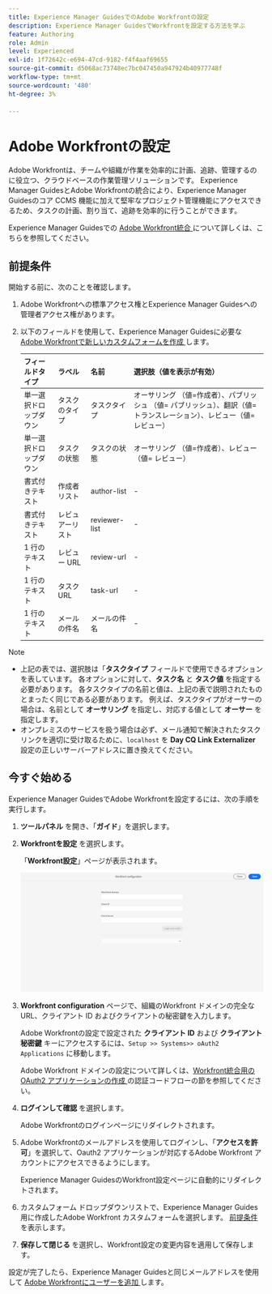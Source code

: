 ```yaml
---
title: Experience Manager GuidesでのAdobe Workfrontの設定
description: Experience Manager GuidesでWorkfrontを設定する方法を学ぶ
feature: Authoring
role: Admin
level: Experienced
exl-id: 1f72642c-e694-47cd-9182-f4f4aaf69655
source-git-commit: d5068ac73748ec7bc047450a947924b40977748f
workflow-type: tm+mt
source-wordcount: '480'
ht-degree: 3%

---
```


# Adobe Workfrontの設定

Adobe Workfrontは、チームや組織が作業を効率的に計画、追跡、管理するのに役立つ、クラウドベースの作業管理ソリューションです。 Experience Manager GuidesとAdobe Workfrontの統合により、Experience Manager Guidesのコア CCMS 機能に加えて堅牢なプロジェクト管理機能にアクセスできるため、タスクの計画、割り当て、追跡を効率的に行うことができます。

Experience Manager Guidesでの [Adobe Workfront統合 ](../user-guide/workfront-integration.md) について詳しくは、こちらを参照してください。

## 前提条件

開始する前に、次のことを確認します。

1. Adobe Workfrontへの標準アクセス権とExperience Manager Guidesへの管理者アクセス権があります。
2. 以下のフィールドを使用して、Experience Manager Guidesに必要な [Adobe Workfrontで新しいカスタムフォームを作成 ](https://experienceleague.adobe.com/ja/docs/workfront/using/administration-and-setup/customize/custom-forms/design-a-form/design-a-form) します。

   | フィールドタイプ | ラベル | 名前 | 選択肢（値を表示が有効） |
   |------------|------|------|-------------------------------|
   | 単一選択ドロップダウン | タスクのタイプ | タスクタイプ | オーサリング （値=作成者）、パブリッシュ （値= パブリッシュ）、翻訳（値= トランスレーション）、レビュー（値= レビュー） |
   | 単一選択ドロップダウン | タスクの状態 | タスクの状態 | オーサリング （値=作成者）、レビュー（値= レビュー） |
   | 書式付きテキスト | 作成者リスト | author-list | - |
   | 書式付きテキスト | レビュアーリスト | reviewer-list | - |
   | 1 行のテキスト | レビュー URL | review-url | - |
   | 1 行のテキスト | タスク URL | task-url | - |
   | 1 行のテキスト | メールの件名 | メールの件名 | - |

>[!NOTE]
>
> * 上記の表では、選択肢は「**タスクタイプ** フィールドで使用できるオプションを表しています。 各オプションに対して、**タスク名** と **タスク値** を指定する必要があります。 各タスクタイプの名前と値は、上記の表で説明されたものとまったく同じである必要があります。 例えば、タスクタイプがオーサーの場合は、名前として **オーサリング** を指定し、対応する値として **オーサー** を指定します。
> * オンプレミスのサービスを扱う場合は必ず、メール通知で解決されたタスクリンクを適切に受け取るために、`localhost` を **Day CQ Link Externalizer** 設定の正しいサーバーアドレスに置き換えてください。

## 今すぐ始める

Experience Manager GuidesでAdobe Workfrontを設定するには、次の手順を実行します。

1. **ツールパネル** を開き、「**ガイド**」を選択します。
2. **Workfrontを設定** を選択します。

   「**Workfront設定**」ページが表示されます。

   ![](assets/configure-workfront-page.png)

3. **Workfront configuration** ページで、組織のWorkfront ドメインの完全な URL、クライアント ID およびクライアントの秘密鍵を入力します。

   Adobe Workfrontの設定で設定された **クライアント ID** および **クライアント秘密鍵** キーにアクセスするには、`Setup >> Systems>> oAuth2 Applications` に移動します。

   Adobe Workfront ドメインの設定について詳しくは、[Workfront統合用の OAuth2 アプリケーションの作成 ](https://experienceleague.adobe.com/ja/docs/workfront/using/administration-and-setup/configure-integrations/create-oauth-application#create-an-oauth2-application-using-user-credentials-authorization-code-flow) の認証コードフローの節を参照してください。

4. **ログインして確認** を選択します。

   Adobe Workfrontのログインページにリダイレクトされます。
5. Adobe Workfrontのメールアドレスを使用してログインし、「**アクセスを許可**」を選択して、Oauth2 アプリケーションが対応するAdobe Workfront アカウントにアクセスできるようにします。

   Experience Manager GuidesのWorkfront設定ページに自動的にリダイレクトされます。

6. カスタムフォーム ドロップダウンリストで、Experience Manager Guides用に作成したAdobe Workfront カスタムフォームを選択します。 [ 前提条件 ](#prerequisites) を表示します。
7. **保存して閉じる** を選択し、Workfront設定の変更内容を適用して保存します。

設定が完了したら、Experience Manager Guidesと同じメールアドレスを使用して [Adobe Workfrontにユーザーを追加 ](https://experienceleague.adobe.com/ja/docs/workfront/using/administration-and-setup/add-users/create-manage-users/add-users) します。
